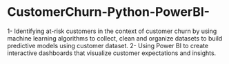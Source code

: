 # CustomerChurn-Python-PowerBI-
1- Identifying at-risk customers in the context of customer churn by using machine learning algorithms to collect, clean and organize datasets to build predictive models using customer dataset. 2- Using Power BI to create interactive dashboards that visualize customer expectations and insights.
